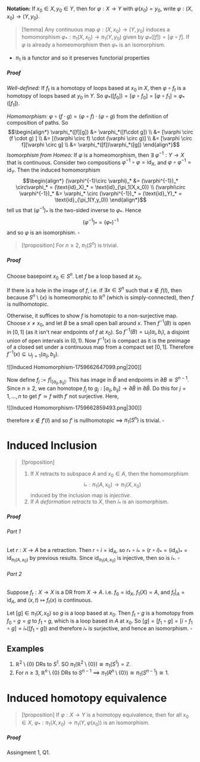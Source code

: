 **Notation:** If $x_0\in X, y_0 \in Y$, then for $\varphi:X \to Y$ with $\varphi(x_0) = y_0$, write $\varphi: (X,x_0) \to (Y,y_0)$.

>[!lemma] 
>Any continuous map $\varphi:(X,x_0)\to (Y,y_0)$ induces a homomorphism $\varphi_*:\pi_1(X,x_0) \to \pi_1(Y,y_0)$ given by $\varphi_*([f]) = [\varphi \circ f]$.
>If $\varphi$ is already a homeomorphism then $\varphi_*$ is an isomorphism.
- $\pi_1$ is a functor and so it preserves functorial properties
##### Proof

*Well-defined:* If $f_t$ is a homotopy of loops based at $x_0$ in $X$, then $\varphi \circ f_t$ is a homotopy of loops based at $y_0$ in $Y$. So $\varphi_*([f_0]) = [\varphi \circ f_0] = [\varphi \circ f_1] = \varphi_*([f_1])$.

*Homomorphism:* $\varphi \circ(f\cdot g) = (\varphi \circ f) \cdot (\varphi \circ g)$ from the definition of composition of paths. So $$\begin{align*}
\varphi_*([f][g]) &= \varphi_*([f\cdot g]) \\
&= [\varphi \circ (f \cdot g) ] \\
&= [(\varphi \circ f) \cdot (\varphi \circ g)] \\
&= [\varphi \circ f][\varphi \circ g] \\
&= \varphi_*([f])\varphi_*([g])
\end{align*}$$
*Isomorphism from Homeo:* If $\varphi$ is a homeomorphism, then $\exists\: \varphi^{-1}:Y \to X$ that is continuous.
Consider two compositions $\varphi^{-1} \circ\varphi = \text{id}_X$, and $\varphi \circ\varphi^{-1}= \text{id}_Y$. Then the induced homomorphism
$$\begin{align*}
(\varphi^{-1}\circ \varphi)_* &= (\varphi^{-1})_* \circ\varphi_* = (\text{id}_X)_* = \text{id}_{\pi_1(X,x_0)} \\
(\varphi\circ \varphi^{-1})_* &= \varphi_* \circ (\varphi^{-1})_* = (\text{id}_Y)_* = \text{id}_{\pi_1(Y,y_0)}
\end{align*}$$
tell us that $(\varphi^{-1})_*$ is the two-sided inverse to $\varphi_*$. Hence $$(\varphi^{-1})_* = (\varphi_*)^{-1}$$ and so $\varphi$ is an isomorphism.  $\square$



>[!proposition] 
>For $n \geq 2$, $\pi_1(S^n)$ is trivial.
>
##### Proof
Choose basepoint $x_0 \in S^n$. Let $f$ be a loop based at $x_0$. 

If there is a hole in the image of $f$, i.e. if $\exists x \in S^n$ such that $x \not \in f(I)$, then because $S^n\setminus\{x\}$ is homeomorphic to $\mathbb{R}^n$ (which is simply-connected), then $f$ is nullhomotopic.

Otherwise, it suffices to show $f$ is homotopic to a non-surjective map. 
Choose $x \neq x_0$, and let $B$ be a small open ball around $x$. Then $f^{-1}(B)$ is open in $[0,1]$ (as it isn't near endpoints of $f$ at $x_0$). So $f^{-1}(B) = \sqcup_i (a_i,b_i)$, a disjoint union of open intervals in $(0,1)$. Now $f^{-1}(x)$ is compact as it is the preimage of a closed set under a continuous map from a compact set $[0,1]$. Therefore $f^{-1}(x) \subseteq \sqcup_{j=1}(a_{ij}, b_{ij})$.

![[Induced Homomorphism-1759662647099.png|200]]


Now define $f_j := f|_{[a_{ij}, b_{ij}]}$. This has image in $\bar{B}$ and endpoints in $\partial B \cong S^{n-1}$. Since $n \geq 2$, we can homotope $f_j$ to $g_j:[a_{ij},b_{ij}] \to \partial \bar{B}$ in $\partial \bar{B}$. Do this for $j=1,...,n$ to get $f'\simeq f$ with $f'$ not surjective. Here,

![[Induced Homomorphism-1759662859493.png|300]]

therefore $x \not \in f'(I)$ and so $f'$ is nullhomotopic $\implies$ $\pi_1(S^n)$ is trivial. $\square$

# Induced Inclusion

>[!proposition]  
>1. If $X$ retracts to subspace $A$ and $x_0 \in A$, then the homomorphism $$i_*: \pi_1(A,x_0) \to \pi_1(X,x_0)$$ induced by the inclusion map is *injective*.
> 2. If $A$ *deformation retracts* to $X$, then $i_*$ is an isomorphism.
##### Proof
###### Part 1
 Let $r:X \to A$ be a retraction. Then $r \circ i= \text{id}_A$, so $r_* \circ i_* = (r \circ i)_* = (\text{id}_A)_* = \text{id}_{\pi_1(A,x_0)}$ by previous results. Since $\text{id}_{\pi_1(A,x_0)}$ is injective, then so is $i_*$.  $\square$

###### Part 2

Suppose $f_t:X\to X$ is a DR from $X \to A$. i.e. $f_0=\text{id}_X$, $f_1(X)=A$, and $f_t|_A = \text{id}_A$, and $(x,t) \mapsto f_t(x)$ is continuous.

Let $[g] \in \pi_1(X,x_0)$ so $g$ is a loop based at $x_0$. Then $f_t \circ g$ is a homotopy from $f_0 \circ g = g$ to $f_1 \circ g$, which is a loop based in $A$ at $x_0$. So $[g] = [f_1 \circ g] = [i \circ f_1 \circ g] = i_*([f_1 \circ g])$
 and therefore $i_*$ is surjective, and hence an isomorphism. $\square$ 

## Examples

1. $\mathbb{R}^2\setminus\{0\}$ DRs to $S^1$. SO $\pi_1(\mathbb{R}^2\setminus\{0\})\cong \pi_1(S^1) = \mathbb{Z}$.
2. For $n\geq 3$, $\mathbb{R}^n \setminus\{0\}$ DRs to $S^{n-1}$ $\implies$ $\pi_1(R^n \setminus \{0\}) \cong \pi_1(S^{n-1}) \cong 1$.


# Induced homotopy equivalence

>[!proposition] 
> If $\varphi:X\to Y$ is a homotopy equivalence, then for all $x_0 \in X$, $\varphi_*:\pi_1(X,x_0) \to\pi_1(Y,\varphi(x_0))$ is an isomorphism.
##### Proof
Assingment 1, Q1.



